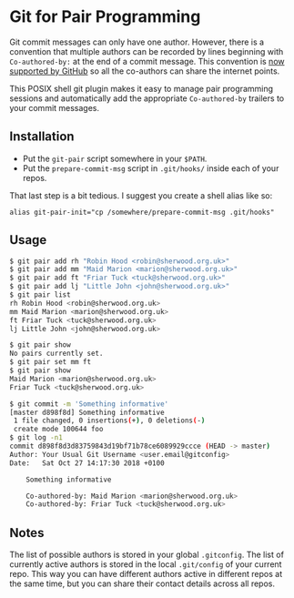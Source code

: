 # Git for Pair Programming

Git commit messages can only have one author. However, there is a convention
that multiple authors can be recorded by lines beginning with `Co-authored-by:`
at the end of a commit message. This convention is [now supported by
GitHub](https://help.github.com/articles/creating-a-commit-with-multiple-authors/)
so all the co-authors can share the internet points.

This POSIX shell git plugin makes it easy to manage pair programming sessions
and automatically add the appropriate `Co-authored-by` trailers to your commit
messages.

## Installation

- Put the `git-pair` script somewhere in your `$PATH`.
- Put the `prepare-commit-msg` script in `.git/hooks/` inside each of your
  repos.

That last step is a bit tedious. I suggest you create a shell alias like so:
```
alias git-pair-init="cp /somewhere/prepare-commit-msg .git/hooks"
```

## Usage

```sh
$ git pair add rh "Robin Hood <robin@sherwood.org.uk>"
$ git pair add mm "Maid Marion <marion@sherwood.org.uk>"
$ git pair add ft "Friar Tuck <tuck@sherwood.org.uk>"
$ git pair add lj "Little John <john@sherwood.org.uk>"
$ git pair list
rh Robin Hood <robin@sherwood.org.uk>
mm Maid Marion <marion@sherwood.org.uk>
ft Friar Tuck <tuck@sherwood.org.uk>
lj Little John <john@sherwood.org.uk>

$ git pair show
No pairs currently set.
$ git pair set mm ft
$ git pair show
Maid Marion <marion@sherwood.org.uk>
Friar Tuck <tuck@sherwood.org.uk>

$ git commit -m 'Something informative'
[master d898f8d] Something informative
 1 file changed, 0 insertions(+), 0 deletions(-)
 create mode 100644 foo
$ git log -n1
commit d898f8d3d83759843d19bf71b78ce6089929ccce (HEAD -> master)
Author: Your Usual Git Username <user.email@gitconfig>
Date:   Sat Oct 27 14:17:30 2018 +0100

    Something informative

    Co-authored-by: Maid Marion <marion@sherwood.org.uk>
    Co-authored-by: Friar Tuck <tuck@sherwood.org.uk>
```

## Notes

The list of possible authors is stored in your global `.gitconfig`. The list of
currently active authors is stored in the local `.git/config` of your current
repo. This way you can have different authors active in different repos at the
same time, but you can share their contact details across all repos.
